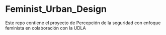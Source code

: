 # Feminist_Urban_Design
Este repo contiene el proyecto de Percepción de la seguridad con enfoque feminista en colaboración con la UDLA
